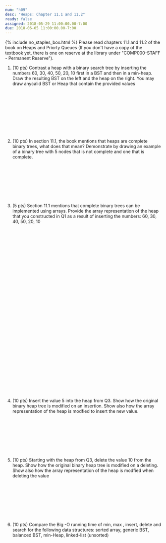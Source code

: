 ```yaml
---
num: "h09"
desc: "Heaps: Chapter 11.1 and 11.2"
ready: false
assigned: 2018-05-29 11:00:00.00-7:00
due: 2018-06-05 11:00:00.00-7:00
---
```

{% include no_staples_box.html %}
Please read chapters 11.1 and 11.2 of the book on Heaps and Priorty Queues
(If you don't have a copy of the textbook yet, there is one on reserve at the library under "COMP000-STAFF - Permanent Reserve").


1. (10 pts) Contrast a heap with a binary search tree by inserting the numbers 60, 30, 40, 50, 20, 10 first in a BST and then in a min-heap. Draw the resulting BST on the left and the heap on the right. You may draw anycalid BST or Heap that contain the provided values

<div style="margin-bottom:12em"></div>

2. (10 pts) In section 11.1, the book mentions that heaps are complete binary trees, what does that mean? Demonstrate by drawing an example of a binary tree with 5 nodes that is not complete and one that is complete.
<div style="margin-bottom:10em"></div>


<div class="pagebreak"></div>


3. (5 pts) Section 11.1 mentions that complete binary trees can be implemented using arrays. Provide the array representation of the heap that you constructed in Q1 as a result of inserting the numbers:  60, 30, 40, 50, 20, 10 
<div style="margin-bottom:40em"></div>


4. (10 pts) Insert the value 5 into the heap from Q3. Show how the original binary heap tree is modified on an insertion. Show also how the array representation of the heap is modfied to insert the new value.
<div style="margin-bottom:10em"></div>


5. (10 pts) Starting with the heap from Q3, delete the value 10 from the heap. Show how the original binary heap tree is modified on a deleting. Show also how the array representation of the heap is modfied when deleting the value
<div style="margin-bottom:10em"></div>

6. (10 pts) Compare the Big -O running time of min, max , insert, delete and search for the following data structures: sorted array, generic BST, balanced BST, min-Heap, linked-list (unsorted)
<div style="margin-bottom:10em"></div>




</ol>


